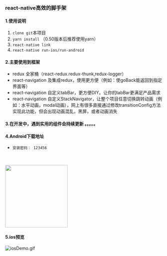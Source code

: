 ### react-native高效的脚手架
#### 1.使用说明
1. `clone git`本项目
2. `yarn install` （0.50版本后推荐使用yarn）
3. `react-native link`
4. `react-native run-ios/run-android`

#### 2.主要使用到框架
* redux 全家桶（react-redux.redux-thunk,redux-logger）
* react-navigation 及集成redux，使用更方便（例如：使goBack能返回到指定界面等）
* react-navigation 自定义tabBar，更方便DIY。让你的tabBar更满足产品需求
* react-navigation 自定义StackNavigator，让整个项目任意切换跳转动画（例如：水平动画，modal动画），网上有很多直接通过修改transitionConfig方法实现此功能，但会出现动画混乱，黑屏，或者动画消失

#### 3.在开发中，遇到实用的组件会持续更新 。。。。。

#### 4.Android下载地址
* `安装密码： 123456`
<br/>
<br/>
<img src="https://www.pgyer.com/app/qrcode/hyvi?sig=GT%2BBXd%2Bs9kfGhAadLmRQ4gY9AgR1mwMDeEtvEkz4EqKD5LdOUipbscBJiArH%2Fcr0"  height="200" width="200">

           
#### 5.ios预览
![iosDemo.gif](https://github.com/leoAntu/react-native-kit/blob/master/react_native_kit/img/2018-03-29%2014_18_20.gif)





